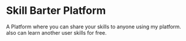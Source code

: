 # Skill Barter Platform

A Platform where you can share your skills to anyone using my platform. also can learn another user skills for free. 
